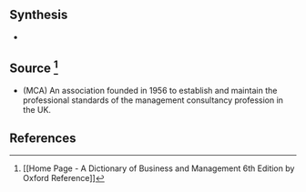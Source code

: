 ## Synthesis
- 
## Source [^1]
- (MCA) An association founded in 1956 to establish and maintain the professional standards of the management consultancy profession in the UK.
## References

[^1]: [[Home Page - A Dictionary of Business and Management 6th Edition by Oxford Reference]]